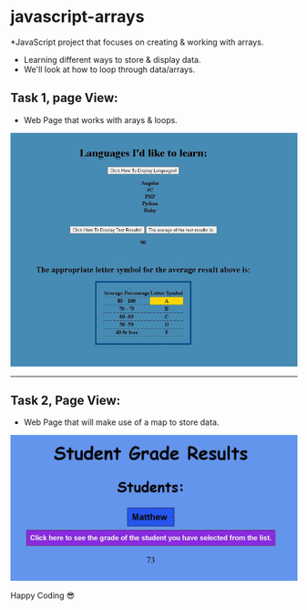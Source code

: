 # javascript-arrays
*JavaScript project that focuses on creating &amp; working with arrays.
* Learning different ways to store & display data.
* We'll look at how to loop through data/arrays.

## Task 1, page View:
* Web Page that works with arays & loops.
<img src="/images/task1-1.JPG" alt="View of Page">

<hr/>

## Task 2, Page View:
* Web Page that will make use of a map to store data.
<img src="/images/task 2-1.JPG" alt="View of Page">

<span>Happy Coding :sunglasses:</span>
